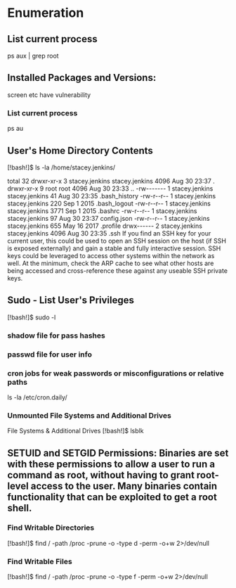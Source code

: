 # Enumeration

## List current process
  ps aux | grep root

## Installed Packages and Versions:
  screen etc have vulnerability

### List current process
  ps au

## User's Home Directory Contents
  [!bash!]$ ls -la /home/stacey.jenkins/

  total 32
  drwxr-xr-x 3 stacey.jenkins stacey.jenkins 4096 Aug 30 23:37 .
  drwxr-xr-x 9 root           root           4096 Aug 30 23:33 ..
  -rw------- 1 stacey.jenkins stacey.jenkins   41 Aug 30 23:35 .bash_history
  -rw-r--r-- 1 stacey.jenkins stacey.jenkins  220 Sep  1  2015 .bash_logout
  -rw-r--r-- 1 stacey.jenkins stacey.jenkins 3771 Sep  1  2015 .bashrc
  -rw-r--r-- 1 stacey.jenkins stacey.jenkins   97 Aug 30 23:37 config.json
  -rw-r--r-- 1 stacey.jenkins stacey.jenkins  655 May 16  2017 .profile
  drwx------ 2 stacey.jenkins stacey.jenkins 4096 Aug 30 23:35 .ssh
  If you find an SSH key for your current user, this could be used to open an SSH session on the host (if SSH is exposed externally) and gain a stable and fully interactive session. SSH keys could be leveraged to access other systems within the network as well. At the minimum, check the ARP cache to see what other hosts are being accessed and cross-reference these against any useable SSH private keys.


 ## Sudo - List User's Privileges
  [!bash!]$ sudo -l

### shadow file for pass hashes

### passwd file for user info

### cron jobs for weak passwords or misconfigurations or relative paths
ls -la /etc/cron.daily/


### Unmounted File Systems and Additional Drives

File Systems & Additional Drives
[!bash!]$ lsblk

## SETUID and SETGID Permissions: Binaries are set with these permissions to allow a user to run a command as root, without having to grant root-level access to the user. Many binaries contain functionality that can be exploited to get a root shell.


### Find Writable Directories
[!bash!]$ find / -path /proc -prune -o -type d -perm -o+w 2>/dev/null


### Find Writable Files
[!bash!]$ find / -path /proc -prune -o -type f -perm -o+w 2>/dev/null
